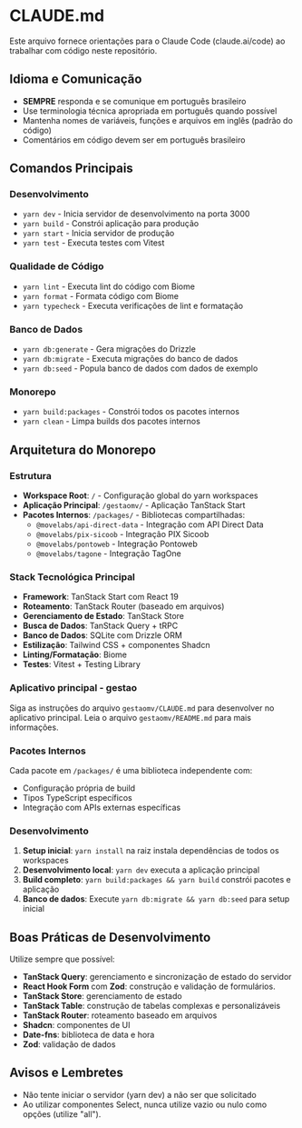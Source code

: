 # CLAUDE.md

Este arquivo fornece orientações para o Claude Code (claude.ai/code) ao trabalhar com código neste repositório.

## Idioma e Comunicação

- **SEMPRE** responda e se comunique em português brasileiro
- Use terminologia técnica apropriada em português quando possível
- Mantenha nomes de variáveis, funções e arquivos em inglês (padrão do código)
- Comentários em código devem ser em português brasileiro

## Comandos Principais

### Desenvolvimento

- `yarn dev` - Inicia servidor de desenvolvimento na porta 3000
- `yarn build` - Constrói aplicação para produção
- `yarn start` - Inicia servidor de produção
- `yarn test` - Executa testes com Vitest

### Qualidade de Código

- `yarn lint` - Executa lint do código com Biome
- `yarn format` - Formata código com Biome
- `yarn typecheck` - Executa verificações de lint e formatação

### Banco de Dados

- `yarn db:generate` - Gera migrações do Drizzle
- `yarn db:migrate` - Executa migrações do banco de dados
- `yarn db:seed` - Popula banco de dados com dados de exemplo

### Monorepo

- `yarn build:packages` - Constrói todos os pacotes internos
- `yarn clean` - Limpa builds dos pacotes internos

## Arquitetura do Monorepo

### Estrutura

- **Workspace Root**: `/` - Configuração global do yarn workspaces
- **Aplicação Principal**: `/gestaomv/` - Aplicação TanStack Start
- **Pacotes Internos**: `/packages/` - Bibliotecas compartilhadas:
  - `@movelabs/api-direct-data` - Integração com API Direct Data
  - `@movelabs/pix-sicoob` - Integração PIX Sicoob
  - `@movelabs/pontoweb` - Integração Pontoweb
  - `@movelabs/tagone` - Integração TagOne

### Stack Tecnológica Principal

- **Framework**: TanStack Start com React 19
- **Roteamento**: TanStack Router (baseado em arquivos)
- **Gerenciamento de Estado**: TanStack Store
- **Busca de Dados**: TanStack Query + tRPC
- **Banco de Dados**: SQLite com Drizzle ORM
- **Estilização**: Tailwind CSS + componentes Shadcn
- **Linting/Formatação**: Biome
- **Testes**: Vitest + Testing Library

### Aplicativo principal - gestao

Siga as instruções do arquivo `gestaomv/CLAUDE.md` para desenvolver no aplicativo principal. Leia o arquivo `gestaomv/README.md` para mais informações.

### Pacotes Internos

Cada pacote em `/packages/` é uma biblioteca independente com:

- Configuração própria de build
- Tipos TypeScript específicos
- Integração com APIs externas específicas

### Desenvolvimento

1. **Setup inicial**: `yarn install` na raiz instala dependências de todos os workspaces
2. **Desenvolvimento local**: `yarn dev` executa a aplicação principal
3. **Build completo**: `yarn build:packages && yarn build` constrói pacotes e aplicação
4. **Banco de dados**: Execute `yarn db:migrate && yarn db:seed` para setup inicial

## Boas Práticas de Desenvolvimento

Utilize sempre que possível:

- **TanStack Query**: gerenciamento e sincronização de estado do servidor
- **React Hook Form** com **Zod**: construção e validação de formulários.
- **TanStack Store**: gerenciamento de estado
- **TanStack Table**: construção de tabelas complexas e personalizáveis
- **TanStack Router**: roteamento baseado em arquivos
- **Shadcn**: componentes de UI
- **Date-fns**: biblioteca de data e hora
- **Zod**: validação de dados

## Avisos e Lembretes

- Não tente iniciar o servidor (yarn dev) a não ser que solicitado
- Ao utilizar componentes Select, nunca utilize vazio ou nulo como opções (utilize "all").

